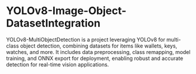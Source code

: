 # YOLOv8-Image-Object-DatasetIntegration
YOLOv8-MultiObjectDetection is a project leveraging YOLOv8 for multi-class object detection, combining datasets for items like wallets, keys, watches, and more. It includes data preprocessing, class remapping, model training, and ONNX export for deployment, enabling robust and accurate detection for real-time vision applications.
